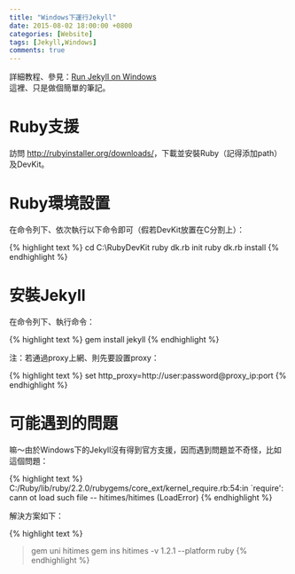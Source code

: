 ```yaml
---
title: "Windows下運行Jekyll"
date: 2015-08-02 18:00:00 +0800
categories: [Website]
tags: [Jekyll,Windows]
comments: true
---
```


詳細教程、參見：[Run Jekyll on Windows](http://jekyll-windows.juthilo.com/)  
這裡、只是做個簡單的筆記。<!-- more -->

# Ruby支援

訪問 <http://rubyinstaller.org/downloads/>，下載並安裝Ruby（記得添加path）及DevKit。

# Ruby環境設置

在命令列下、依次執行以下命令即可（假若DevKit放置在C分割上）：

{% highlight text %}
cd C:\RubyDevKit
ruby dk.rb init
ruby dk.rb install
{% endhighlight %}

# 安裝Jekyll

在命令列下、執行命令：

{% highlight text %}
gem install jekyll
{% endhighlight %}

注：若通過proxy上網、則先要設置proxy：

{% highlight text %}
set http_proxy=http://user:password@proxy_ip:port
{% endhighlight %}

# 可能遇到的問題

嘛～由於Windows下的Jekyll沒有得到官方支援，因而遇到問題並不奇怪，比如這個問題：

{% highlight text %}
C:/Ruby/lib/ruby/2.2.0/rubygems/core_ext/kernel_require.rb:54:in `require': cann
ot load such file -- hitimes/hitimes (LoadError)
{% endhighlight %}

解決方案如下：

{% highlight text %}
> gem uni hitimes
> gem ins hitimes -v 1.2.1 --platform ruby
{% endhighlight %}
